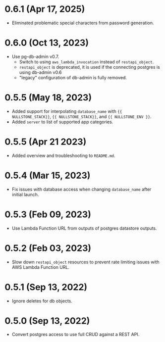 # 0.6.1 (Apr 17, 2025)
* Eliminated problematic special characters from password generation.

# 0.6.0 (Oct 13, 2023)
* Use pg-db-admin v0.7.
  * Switch to using `aws_lambda_invocation` instead of `restapi_object`.
  * `restapi_object` is deprecated, it is used if the connecting postgres is using db-admin v0.6
  * "legacy" configuration of db-admin is fully removed.

# 0.5.5 (May 18, 2023)
* Added support for interpolating `database_name` with `{{ NULLSTONE_STACK}}`, `{{ NULLSTONE_STACK}}`, and `{{ NULLSTONE_ENV }}`.
* Added `server` to list of supported app categories.

# 0.5.5 (Apr 21 2023)
* Added overview and troubleshooting to `README.md`.

# 0.5.4 (Mar 15, 2023)
* Fix issues with database access when changing `database_name` after initial launch. 

# 0.5.3 (Feb 09, 2023)
* Use Lambda Function URL from outputs of postgres datastore outputs.

# 0.5.2 (Feb 03, 2023)
* Slow down `restapi_object` resources to prevent rate limiting issues with AWS Lambda Function URL.

# 0.5.1 (Sep 13, 2022)
* Ignore deletes for db objects.

# 0.5.0 (Sep 13, 2022)
* Convert postgres access to use full CRUD against a REST API.
